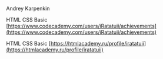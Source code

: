 
Andrey Karpenkin 

HTML CSS Basic [https://www.codecademy.com/users/iRatatuii/achievements](https://www.codecademy.com/users/iRatatuii/achievements)

HTML CSS Basic [https://htmlacademy.ru/profile/iratatuii](https://htmlacademy.ru/profile/iratatuii)
